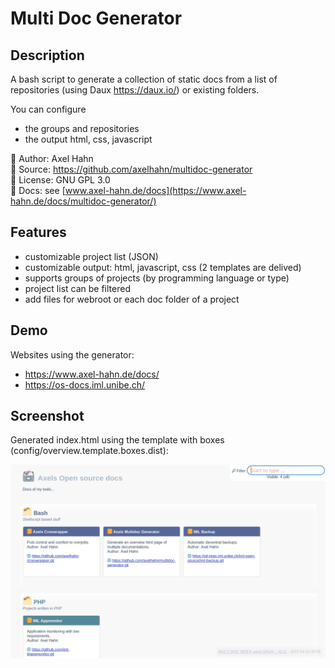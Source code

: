 # Multi Doc Generator #

## Description

A bash script to generate a collection of static docs
from a list of repositories (using Daux <https://daux.io/>) or existing folders.

You can configure

* the groups and repositories
* the output html, css, javascript

👤 Author: Axel Hahn\
📄 Source: <https://github.com/axelhahn/multidoc-generator>\
📜 License: GNU GPL 3.0\
📗 Docs: see [www.axel-hahn.de/docs](https://www.axel-hahn.de/docs/multidoc-generator/)

## Features ##

* customizable project list (JSON)
* customizable output: html, javascript, css (2 templates are delived)
* supports groups of projects (by programming language or type)
* project list can be filtered
* add files for webroot or each doc folder of a project

## Demo

Websites using the generator:

* <https://www.axel-hahn.de/docs/>
* <https://os-docs.iml.unibe.ch/>

## Screenshot ##

Generated index.html using the template with boxes (config/overview.template.boxes.dist):

![Screenshot: Boxes](./images/page_boxes.png)
